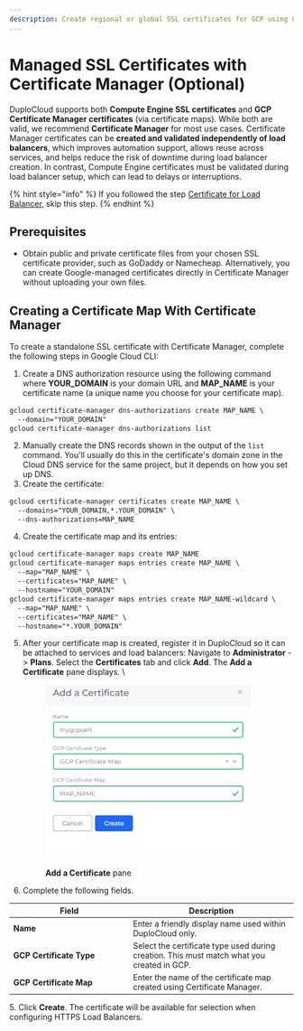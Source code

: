 ```yaml
---
description: Create regional or global SSL certificates for GCP using Certificate Manager
---
```


# Managed SSL Certificates with Certificate Manager (Optional)

DuploCloud supports both **Compute Engine SSL certificates** and **GCP Certificate Manager certificates** (via certificate maps). While both are valid, we recommend **Certificate Manager** for most use cases. Certificate Manager certificates can be **created and validated independently of load balancers**, which improves automation support, allows reuse across services, and helps reduce the risk of downtime during load balancer creation. In contrast, Compute Engine certificates must be validated during load balancer setup, which can lead to delays or interruptions.

{% hint style="info" %}
If you followed the step [Certificate for Load Balancer](certificate-for-load-balancer-and-ingress.md), skip this step.
{% endhint %}

## Prerequisites&#x20;

* Obtain public and private certificate files from your chosen SSL certificate provider, such as GoDaddy or Namecheap.  Alternatively, you can create Google-managed certificates directly in Certificate Manager without uploading your own files.

## Creating a Certificate Map With Certificate Manager

To create a standalone SSL certificate with Certificate Manager, complete the following steps in Google Cloud CLI:

1. Create a DNS authorization resource using the following command where **YOUR\_DOMAIN** is your domain URL and **MAP\_NAME** is your certificate name (a unique name you choose for your certificate map).&#x20;

```
gcloud certificate-manager dns-authorizations create MAP_NAME \
  --domain="YOUR_DOMAIN"
gcloud certificate-manager dns-authorizations list
```

2. Manually create the DNS records shown in the output of the `list` command. You'll usually do this in the certificate's domain zone in the Cloud DNS service for the same project, but it depends on how you set up DNS.&#x20;
3. Create the certificate:

```
gcloud certificate-manager certificates create MAP_NAME \
  --domains="YOUR_DOMAIN,*.YOUR_DOMAIN" \
  --dns-authorizations=MAP_NAME
```

4. Create the certificate map and its entries:

```
gcloud certificate-manager maps create MAP_NAME
gcloud certificate-manager maps entries create MAP_NAME \
  --map="MAP_NAME" \
  --certificates="MAP_NAME" \
  --hostname="YOUR_DOMAIN"
gcloud certificate-manager maps entries create MAP_NAME-wildcard \
  --map="MAP_NAME" \
  --certificates="MAP_NAME" \
  --hostname="*.YOUR_DOMAIN"
```

5.  After your certificate map is created, register it in DuploCloud so it can be attached to services and load balancers: Navigate to **Administrator** -> **Plans**. Select the **Certificates** tab and click **Add**. The **Add a Certificate** pane displays. \


    <div align="left"><figure><img src="../../.gitbook/assets/add cert image.png" alt="" width="365"><figcaption><p><strong>Add a Certificate</strong> pane</p></figcaption></figure></div>
6. Complete the following fields.

<table data-header-hidden><thead><tr><th width="198.22222900390625">Field</th><th>Description</th></tr></thead><tbody><tr><td><strong>Name</strong></td><td>Enter a friendly display name used within DuploCloud only.</td></tr><tr><td><strong>GCP Certificate Type</strong></td><td>Select the certificate type used during creation. This must match what you created in GCP.</td></tr><tr><td><strong>GCP Certificate Map</strong></td><td>Enter the name of the certificate map created using Certificate Manager.</td></tr></tbody></table>

&#x20;5\. Click **Create**. The certificate will be available for selection when configuring HTTPS Load Balancers.
